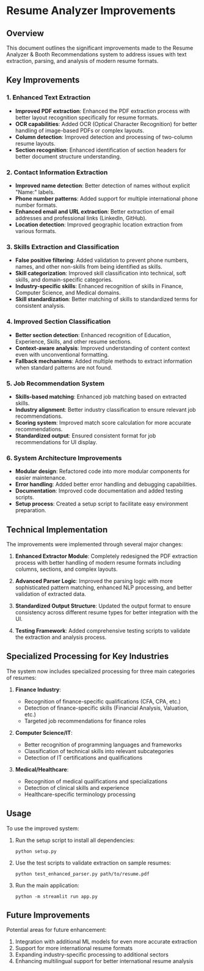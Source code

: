 # Resume Analyzer Improvements

## Overview

This document outlines the significant improvements made to the Resume Analyzer & Booth Recommendations system to address issues with text extraction, parsing, and analysis of modern resume formats.

## Key Improvements

### 1. Enhanced Text Extraction

- **Improved PDF extraction**: Enhanced the PDF extraction process with better layout recognition specifically for resume formats.
- **OCR capabilities**: Added OCR (Optical Character Recognition) for better handling of image-based PDFs or complex layouts.
- **Column detection**: Improved detection and processing of two-column resume layouts.
- **Section recognition**: Enhanced identification of section headers for better document structure understanding.

### 2. Contact Information Extraction

- **Improved name detection**: Better detection of names without explicit "Name:" labels.
- **Phone number patterns**: Added support for multiple international phone number formats.
- **Enhanced email and URL extraction**: Better extraction of email addresses and professional links (LinkedIn, GitHub).
- **Location detection**: Improved geographic location extraction from various formats.

### 3. Skills Extraction and Classification

- **False positive filtering**: Added validation to prevent phone numbers, names, and other non-skills from being identified as skills.
- **Skill categorization**: Improved skill classification into technical, soft skills, and domain-specific categories.
- **Industry-specific skills**: Enhanced recognition of skills in Finance, Computer Science, and Medical domains.
- **Skill standardization**: Better matching of skills to standardized terms for consistent analysis.

### 4. Improved Section Classification

- **Better section detection**: Enhanced recognition of Education, Experience, Skills, and other resume sections.
- **Context-aware analysis**: Improved understanding of content context even with unconventional formatting.
- **Fallback mechanisms**: Added multiple methods to extract information when standard patterns are not found.

### 5. Job Recommendation System

- **Skills-based matching**: Enhanced job matching based on extracted skills.
- **Industry alignment**: Better industry classification to ensure relevant job recommendations.
- **Scoring system**: Improved match score calculation for more accurate recommendations.
- **Standardized output**: Ensured consistent format for job recommendations for UI display.

### 6. System Architecture Improvements

- **Modular design**: Refactored code into more modular components for easier maintenance.
- **Error handling**: Added better error handling and debugging capabilities.
- **Documentation**: Improved code documentation and added testing scripts.
- **Setup process**: Created a setup script to facilitate easy environment preparation.

## Technical Implementation

The improvements were implemented through several major changes:

1. **Enhanced Extractor Module**: Completely redesigned the PDF extraction process with better handling of modern resume formats including columns, sections, and complex layouts.

2. **Advanced Parser Logic**: Improved the parsing logic with more sophisticated pattern matching, enhanced NLP processing, and better validation of extracted data.

3. **Standardized Output Structure**: Updated the output format to ensure consistency across different resume types for better integration with the UI.

4. **Testing Framework**: Added comprehensive testing scripts to validate the extraction and analysis process.

## Specialized Processing for Key Industries

The system now includes specialized processing for three main categories of resumes:

1. **Finance Industry**:
   - Recognition of finance-specific qualifications (CFA, CPA, etc.)
   - Detection of finance-specific skills (Financial Analysis, Valuation, etc.)
   - Targeted job recommendations for finance roles

2. **Computer Science/IT**:
   - Better recognition of programming languages and frameworks
   - Classification of technical skills into relevant subcategories
   - Detection of IT certifications and qualifications

3. **Medical/Healthcare**:
   - Recognition of medical qualifications and specializations
   - Detection of clinical skills and experience
   - Healthcare-specific terminology processing

## Usage

To use the improved system:

1. Run the setup script to install all dependencies:
   ```
   python setup.py
   ```

2. Use the test scripts to validate extraction on sample resumes:
   ```
   python test_enhanced_parser.py path/to/resume.pdf
   ```

3. Run the main application:
   ```
   python -m streamlit run app.py
   ```

## Future Improvements

Potential areas for future enhancement:

1. Integration with additional ML models for even more accurate extraction
2. Support for more international resume formats
3. Expanding industry-specific processing to additional sectors
4. Enhancing multilingual support for better international resume analysis 